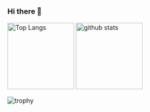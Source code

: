 ### Hi there 👋

<p align="left"> 
  <img alt="Top Langs" height="150px" src="https://git-hub-readme-stats-clone-7se5.vercel.app/api/top-langs/?username=t-techa2020&layout=compact&theme=nord&count_private=true&exclude_repo=gitHub-readme-stats-clone" />
  <img alt="github stats" height="150px" src="https://git-hub-readme-stats-clone-7se5.vercel.app/api?username=t-techa2020&theme=nord" />
</p>

![trophy](https://github-profile-trophy.vercel.app/?username=t-techa2020&theme=nord&title=Joined2020,Commits)




